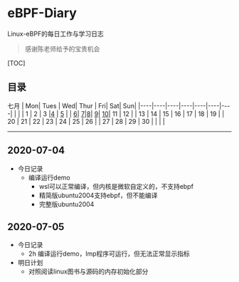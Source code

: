 # eBPF-Diary
Linux-eBPF的每日工作与学习日志

>感谢陈老师给予的宝贵机会

[TOC]

## 目录

七月
| Mon| Tues   | Wed| Thur   | Fri| Sat| Sun|
|----|----|----|----|----|----|----|
|  |  | 1 | 2  | 3  |[4](#2020-07-04)   | [5](#5) |
| [6](#6)| [7](#7)|[8](#8)| [9](#9)| [10](#10)| 11  | 12  |
| 13  | 14  | 15  | 16  | 17  | 18  | 19  |
| 20  | 21  | 22  | 23  | 24  | 25  | 26  |
| 27 | 28 | 29  | 30 |  |  |  |

------

## 2020-07-04

- 今日记录
	- 编译运行demo
		- wsl可以正常编译，但内核是微软自定义的，不支持ebpf
		- 精简版ubuntu2004支持ebpf，但不能编译
		- 完整版ubuntu2004

## 2020-07-05

- 今日记录
	- 2h 编译运行demo，lmp程序可运行，但无法正常显示指标
- 明日计划
	- 对照阅读linux图书与源码的内存初始化部分

